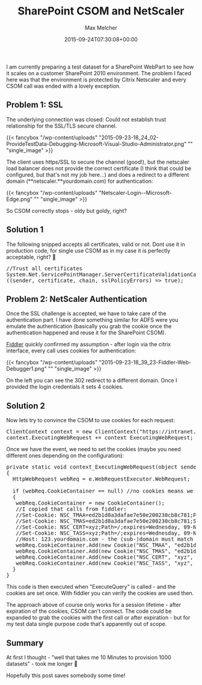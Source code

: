 ﻿---
title: SharePoint CSOM and NetScaler
author: Max Melcher
aliases:
   - "/post/2015-09-24-sharepoint-csom-and-netscaler/"
2015: "09"
type: post
date: 2015-09-24T07:30:08+00:00
url: /2015/09/sharepoint-csom-and-netscaler/
yourls_shorturl:
  - http://melcher.it/s/5K
categories:
  - Development
  - SharePoint 2007
  - SharePoint 2010
  - SharePoint 2013
  - SharePoint 2016

---
I am currently preparing a test dataset for a SharePoint WebPart to see how it scales on a customer SharePoint 2010 environment. The problem I faced here was that the environment is protected by Citrix Netscaler and every CSOM call was ended with a lovely exception.

## Problem 1: SSL

The underlying connection was closed: Could not establish trust relationship for the SSL/TLS secure channel.

{{< fancybox "/wp-content/uploads" "2015-09-23-18_24_02-ProvideTestData-Debugging-Microsoft-Visual-Studio-Administrator.png" "" "single_image" >}}

The client uses https/SSL to secure the channel (good!), but the netscaler load balancer does not provide the correct certificate (I think that could be configured, but that's not my job here&#8230;) and does a redirect to a different domain (**netscaler.**yourdomain.com) for authentication:

{{< fancybox "/wp-content/uploads" "Netscaler-Login-‎-Microsoft-Edge.png" "" "single_image" >}}

So CSOM correctly stops - oldy but goldy, right?

## Solution 1

The following snipped accepts all certificates, valid or not. Dont use it in production code, for single use CSOM as in my case it is perfectly acceptable, right? 🙂

<pre class="lang:c# decode:true ">//Trust all certificates
System.Net.ServicePointManager.ServerCertificateValidationCallback =
((sender, certificate, chain, sslPolicyErrors) =&gt; true);</pre>

## Problem 2: NetScaler Authentication

Once the SSL challenge is accepted, we have to take care of the authentication part. I have done something similar for ADFS were you emulate the authentication (basically you grab the cookie once the authentication happened and reuse it for the SharePoint CSOM).

[Fiddler][1] quickly confirmed my assumption - after login via the citrix interface, every call uses cookies for authentication:

{{< fancybox "/wp-content/uploads" "2015-09-23-18_39_23-Fiddler-Web-Debugger1.png" "" "single_image" >}}

On the left you can see the 302 redirect to a different domain. Once I provided the login credentials it sets 4 cookies.

## Solution 2

Now lets try to convince the CSOM to use cookies for each request:

<pre class="lang:default decode:true">ClientContext context = new ClientContext("https://intranet.yourdomain.com"); //open a new context
context.ExecutingWebRequest += context_ExecutingWebRequest; //attach to the event</pre>

Once we have the event, we need to set the cookies (maybe you need different ones depending on the configuration):

<pre class="lang:c# decode:true ">private static void context_ExecutingWebRequest(object sender, WebRequestEventArgs e)
{
  HttpWebRequest webReq = e.WebRequestExecutor.WebRequest;

  if (webReq.CookieContainer == null) //no cookies means we are not yet authenticated
  {
   webReq.CookieContainer = new CookieContainer();
   //I copied that calls from fiddler:
   //Set-Cookie: NSC_TMAA=ed2b1d8a3dafae7e50e200230cb8c781;Path=/;Domain=yourdomain.com
   //Set-Cookie: NSC_TMAS=ed2b1d8a3dafae7e50e200230cb8c781;Secure;Path=/;Domain=yourdomain.com
   //Set-Cookie: NSC_CERT=xyz;Path=/;expires=Wednesday, 09-Nov-1999 23:12:40 GMT
   //Set-Cookie: NSC_TASS=xyz;Path=/;expires=Wednesday, 09-Nov-1999 23:12:40 GMT
   //Host: 123.yourdomain.com - the (sub-)domain must match or the cookies will not be sent! 
   webReq.CookieContainer.Add(new Cookie("NSC_TMAA", "ed2b1d8a3dafae7e50e200230cb8c781", "/", "123.yourdomain.com"));
   webReq.CookieContainer.Add(new Cookie("NSC_TMAS", "ed2b1d8a3dafae7e50e200230cb8c781", "/", "123.yourdomain.com"));
   webReq.CookieContainer.Add(new Cookie("NSC_CERT", "xyz", "/", "123.yourdomain.com"));
   webReq.CookieContainer.Add(new Cookie("NSC_TASS", "xyz", "/", "123.yourdomain.com"));
  }
}</pre>

This code is then executed when "ExecuteQuery" is called - and the cookies are set once. With fiddler you can verify the cookies are used then.

The approach above of course only works for a session lifetime - after expiration of the cookies, CSOM can't connect. The code could be expanded to grab the cookies with the first call or after expiration - but for my test data single purpose code that's apparently out of scope.

## Summary

At first I thought - "well that takes me 10 Minutes to provision 1000 datasets" - took me longer 🙂

Hopefully this post saves somebody some time!

 [1]: http://www.telerik.com/fiddler
